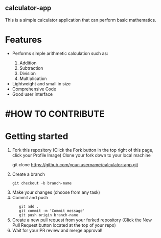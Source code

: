 ## calculator-app
This is a simple calculator application that can perform basic mathematics.

# Features
<ul>
    <li>Performs simple arithmetic calculation such as:</li>
    <ol>
      <li>Addition</li>
      <li>Subtraction</li>
      <li>Division</li>
      <li>Multiplication</li>
    </ol>
    <li>Lightweight and small in size</li>
    <li>Comprehensive Code</li>
    <li>Good user interface</li>
</ul>

# #HOW TO CONTRIBUTE

# Getting started

<ol>
<li>Fork this repository (Click the Fork button in the top right of this page, click your Profile Image)
Clone your fork down to your local machine</li>

   git clone https://github.com/your-username/calculator-app.git

<li>Create a branch</li>

<code>git checkout -b branch-name</code>

<li>Make your changes (choose from any task)</li>

<li>Commit and push</li>
<code>
   git add .
   git commit -m 'Commit message'
   git push origin branch-name
</code>
<li>Create a new pull request from your forked repository (Click the New Pull Request button located at the top of your repo)</li>

<li>Wait for your PR review and merge approval!</li>
</ol>
